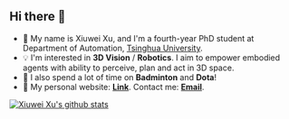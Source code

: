 ## Hi there 👋

- 💬 My name is Xiuwei Xu, and I'm a fourth-year PhD student at Department of Automation, [Tsinghua University](https://www.tsinghua.edu.cn/en/). 
- 💡 I'm interested in **3D Vision** / **Robotics**. I aim to empower embodied agents with ability to perceive, plan and act in 3D space.
- 🏸️ I also spend a lot of time on **Badminton** and **Dota**!
- 🌱 My personal website: [**Link**](https://xuxw98.github.io/). Contact me: [**Email**](mailto:xxw21@mails,tsinghua.edu.cn).

[![Xiuwei Xu's github stats](https://github-readme-stats.vercel.app/api?username=xuxw98)](https://github.com/xuxw98/github-readme-stats)
